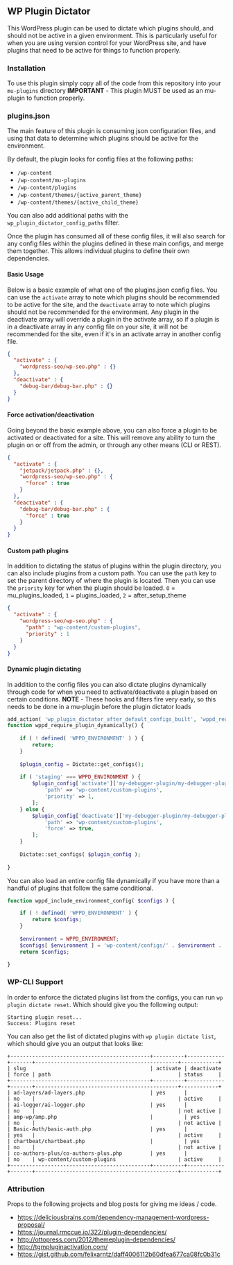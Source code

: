 ## WP Plugin Dictator
This WordPress plugin can be used to dictate which plugins should, and should not be active in a given environment. This is particularly useful for when you are using version control for your WordPress site, and have plugins that need to be active for things to function properly.

### Installation
To use this plugin simply copy all of the code from this repository into your `mu-plugins` directory **IMPORTANT** - This plugin MUST be used as an mu-plugin to function properly.

### plugins.json
The main feature of this plugin is consuming json configuration files, and using that data to determine which plugins should be active for the environment.

By default, the plugin looks for config files at the following paths:
- `/wp-content`
- `/wp-content/mu-plugins`
- `/wp-content/plugins`
- `/wp-content/themes/{active_parent_theme}`
- `/wp-content/themes/{active_child_theme}`

You can also add additional paths with the `wp_plugin_dictator_config_paths` filter.

Once the plugin has consumed all of these config files, it will also search for any config files within the plugins defined in these main configs, and merge them together. This allows individual plugins to define their own dependencies.

#### Basic Usage
Below is a basic example of what one of the plugins.json config files. You can use the `activate` array to note which plugins should be recommended to be active for the site, and the `deactivate` array to note which plugins should not be recommended for the environment. Any plugin in the deactivate array will override a plugin in the activate array, so if a plugin is in a deactivate array in any config file on your site, it will not be recommended for the site, even if it's in an activate array in another config file.
```json
{
  "activate" : {
    "wordpress-seo/wp-seo.php" : {}
  },
  "deactivate" : {
    "debug-bar/debug-bar.php" : {}
  }
}
```
#### Force activation/deactivation
Going beyond the basic example above, you can also force a plugin to be activated or deactivated for a site. This will remove any ability to turn the plugin on or off from the admin, or through any other means (CLI or REST).
```json
{
  "activate" : {
    "jetpack/jetpack.php" : {},
    "wordpress-seo/wp-seo.php" : {
      "force" : true
    }
  },
  "deactivate" : {
    "debug-bar/debug-bar.php" : {
      "force" : true
    }
  }
}
```

#### Custom path plugins
In addition to dictating the status of plugins within the plugin directory, you can also include plugins from a custom path. You can use the `path` key to set the parent directory of where the plugin is located. Then you can use the `priority` key for when the plugin should be loaded. `0` = mu_plugins_loaded, `1` = plugins_loaded, `2` = after_setup_theme
```json
{
  "activate" : {
    "wordpress-seo/wp-seo.php" : {
      "path" : "wp-content/custom-plugins",
      "priority" : 1
    }
  }
}
```

#### Dynamic plugin dictating
In addition to the config files you can also dictate plugins dynamically through code for when you need to activate/deactivate a plugin based on certain conditions. 
**NOTE** - These hooks and filters fire very early, so this needs to be done in a mu-plugin before the plugin dictator loads
```php
add_action( 'wp_plugin_dictator_after_default_configs_built', 'wppd_require_plugin_dynamically' );
function wppd_require_plugin_dynamically() {
	
	if ( ! defined( 'WPPD_ENVIRONMENT' ) ) {
		return;
	}
	
	$plugin_config = Dictate::get_configs();
	
	if ( 'staging' === WPPD_ENVIRONMENT ) {
		$plugin_config['activate']['my-debugger-plugin/my-debugger-plugin.php'] = [
			'path' => 'wp-content/custom-plugins',
			'priority' => 1,
		];
	} else {
		$plugin_config['deactivate']['my-debugger-plugin/my-debugger-plugin.php'] = [
			'path' => 'wp-content/custom-plugins',
			'force' => true,
		];
	}
	
	Dictate::set_configs( $plugin_config );
	
}
```

You can also load an entire config file dynamically if you have more than a handful of plugins that follow the same conditional.
```php
function wppd_include_environment_config( $configs ) {

	if ( ! defined( 'WPPD_ENVIRONMENT' ) {
		return $configs;
	}
	
	$environment = WPPD_ENVIRONMENT;
	$configs[ $environment ] = 'wp-content/configs/' . $environment . '.json';
	return $configs;

}
```
### WP-CLI Support
In order to enforce the dictated plugins list from the configs, you can run `wp plugin dictate reset`. Which should give you the following output:
```shell
Starting plugin reset...
Success: Plugins reset
```
You can also get the list of dictated plugins with `wp plugin dictate list`, which should give you an output that looks like:
```shell
+---------------------------------------------+----------+------------+-------+----------------------------------------------+------------+
| slug                                        | activate | deactivate | force | path                                         | status     |
+---------------------------------------------+----------+------------+-------+----------------------------------------------+------------+
| ad-layers/ad-layers.php                     | yes      |            | no    |                                              | active     |
| ai-logger/ai-logger.php                     | yes      |            | no    |                                              | not active |
| amp-wp/amp.php                              |          | yes        | no    |                                              | not active |
| Basic-Auth/basic-auth.php                   | yes      |            | yes   |                                              | active     |
| chartbeat/chartbeat.php                     |          | yes        | no    |                                              | not active |
| co-authors-plus/co-authors-plus.php         | yes      |            | no    | wp-content/custom-plugins                    | active     |
+---------------------------------------------+----------+------------+-------+----------------------------------------------+------------+
```
### Attribution
Props to the following projects and blog posts for giving me ideas / code.

- https://deliciousbrains.com/dependency-management-wordpress-proposal/
- https://journal.rmccue.io/322/plugin-dependencies/
- http://ottopress.com/2012/themeplugin-dependencies/
- http://tgmpluginactivation.com/
- https://gist.github.com/felixarntz/daff4006112b60dfea677ca08fc0b31c
